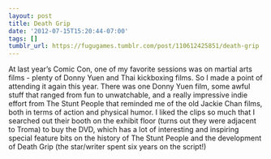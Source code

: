 ```yaml
---
layout: post
title: Death Grip
date: '2012-07-15T15:20:44-07:00'
tags: []
tumblr_url: https://fugugames.tumblr.com/post/110612425851/death-grip
---
```

At last year’s Comic Con, one of my favorite sessions was on martial arts films - plenty of Donny Yuen and Thai kickboxing films. So I made a point of attending it again this year. There was one Donny Yuen film, some awful stuff that ranged from fun to unwatchable, and a really impressive indie effort from The Stunt People that reminded me of the old Jackie Chan films, both in terms of action and physical humor. I liked the clips so much that I searched out their booth on the exhibit floor (turns out they were adjacent to Troma) to buy the DVD, which has a lot of interesting and inspiring special feature bits on the history of The Stunt People and the development of Death Grip (the star/writer spent six years on the script!)

